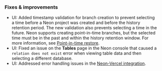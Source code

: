 ### Fixes & improvements

- UI: Added timestamp validation for branch creation to prevent selecting a time before a Neon project was created and before the history retention period. The new validation also prevents selecting a time in the future. Neon supports creating point-in-time branches, but the selected time must be in the past and within the history retention window. For more information, see [Point-in-time restore](/docs/introduction/point-in-time-restore).
- UI: Fixed an issue on the **Tables** page in the Neon console that caused a `relation does not exist` error when viewing table data and then selecting a different database.
- UI: Addressed error handling issues in the [Neon-Vercel integration](https://vercel.com/integrations/neon).
